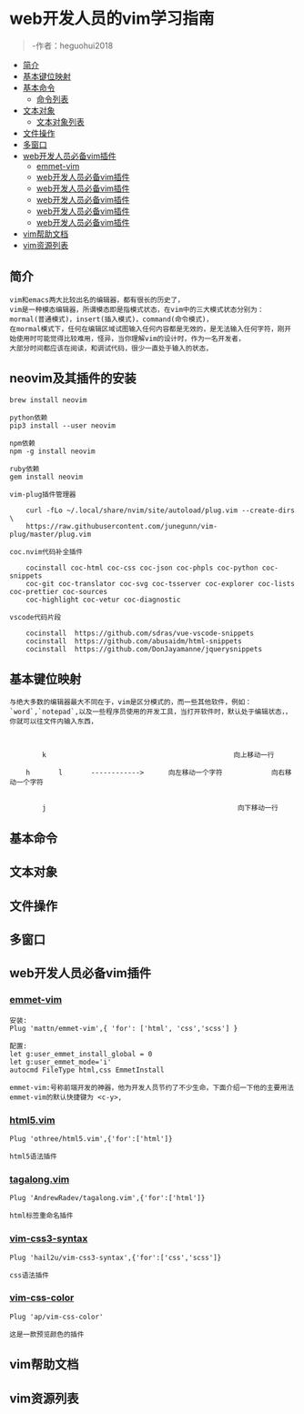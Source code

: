 # web开发人员的vim学习指南

>-作者：heguohui2018

<!-- vim-markdown-toc GFM -->

- [简介](#简介)
- [基本键位映射](#基本键位映射)
- [基本命令](#基本命令)
    - [命令列表](#命令列表)
- [文本对象](#文本对象)
    - [文本对象列表](#文本对象列表)
- [文件操作](#文件操作)
- [多窗口](#多窗口)
- [web开发人员必备vim插件](#web开发人员必备vim插件)
	* [emmet-vim](#emmet-vim)
	* [web开发人员必备vim插件](#web开发人员必备vim插件)
	* [web开发人员必备vim插件](#web开发人员必备vim插件)
	* [web开发人员必备vim插件](#web开发人员必备vim插件)
	* [web开发人员必备vim插件](#web开发人员必备vim插件)
	* [web开发人员必备vim插件](#web开发人员必备vim插件)
- [vim帮助文档](#vim帮助文档)
- [vim资源列表](#vim资源列表)

## 简介
    vim和emacs两大比较出名的编辑器，都有很长的历史了，
    vim是一种模态编辑器，所谓模态即是指模式状态，在vim中的三大模式状态分别为：mormal(普通模式)，insert(插入模式)，command(命令模式)，
    在mormal模式下，任何在编辑区域试图输入任何内容都是无效的，是无法输入任何字符，刚开始使用时可能觉得比较难用，怪异，当你理解vim的设计时，作为一名开发者，
    大部分时间都应该在阅读，和调试代码，很少一直处于输入的状态，

## neovim及其插件的安装
	brew install neovim
	
	python依赖
	pip3 install --user neovim

	npm依赖
	npm -g install neovim

	ruby依赖
	gem install neovim

	vim-plug插件管理器

```curl
	curl -fLo ~/.local/share/nvim/site/autoload/plug.vim --create-dirs \
	https://raw.githubusercontent.com/junegunn/vim-plug/master/plug.vim
```

	coc.nvim代码补全插件
```vim
	cocinstall coc-html coc-css coc-json coc-phpls coc-python coc-snippets
	coc-git coc-translator coc-svg coc-tsserver coc-explorer coc-lists coc-prettier coc-sources
	coc-highlight coc-vetur coc-diagnostic
```

	vscode代码片段
```vim
	cocinstall  https://github.com/sdras/vue-vscode-snippets
	cocinstall	https://github.com/abusaidm/html-snippets
	cocinstall  https://github.com/DonJayamanne/jquerysnippets
```


## 基本键位映射
    与绝大多数的编辑器最大不同在于，vim是区分模式的，而一些其他软件，例如：`word`,`notepad`,以及一些程序员使用的开发工具，当打开软件时，默认处于编辑状态，，你就可以往文件内输入东西，


    
            k                                              向上移动一行

        h       l       ------------>      向左移动一个字符            向右移动一个字符


            j                                               向下移动一行


    

## 基本命令





## 文本对象




## 文件操作







## 多窗口



## web开发人员必备vim插件

### [ emmet-vim ](https://github.com/mattn/emmet-vim)

	安装:
	Plug 'mattn/emmet-vim',{ 'for': ['html', 'css','scss'] }

	配置:
	let g:user_emmet_install_global = 0
	let g:user_emmet_mode='i' 
	autocmd FileType html,css EmmetInstall

	emmet-vim:号称前端开发的神器，他为开发人员节约了不少生命，下面介绍一下他的主要用法
	emmet-vim的默认快捷键为 <c-y>,

### [ html5.vim ](https://github.com/othree/html5.vim)

	Plug 'othree/html5.vim',{'for':['html']}

	html5语法插件

### [ tagalong.vim](https://github.com/AndrewRadev/tagalong.vim)

	Plug 'AndrewRadev/tagalong.vim',{'for':['html']}

	html标签重命名插件

### [ vim-css3-syntax ](https://github.com/hail2u/vim-css3-syntax)

	Plug 'hail2u/vim-css3-syntax',{'for':['css','scss']}

	css语法插件

### [ vim-css-color ](https://github.com/ap/vim-css-color)

	Plug 'ap/vim-css-color' 

	这是一款预览颜色的插件

## vim帮助文档





## vim资源列表
